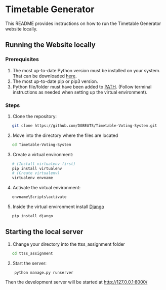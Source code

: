 # Timetable Generator

This README provides instructions on how to run the Timetable Generator website locally.

## Running the Website locally

### Prerequisites

1. The most up-to-date Python version must be installed on your system. That can be downloaded [here](https://www.python.org/downloads/).
2. The most up-to-date pip or pip3 version.
3. Python file/folder must have been added to [PATH](https://realpython.com/add-python-to-path/). (Follow terminal instructions as needed when setting up the virtual environment).

### Steps

1. Clone the repository:

```bash
   git clone https://github.com/DGBEATS/Timetable-Voting-System.git
```

2. Move into the directory where the files are located

```bash
   cd Timetable-Voting-System
```

3. Create a virtual environment:

```bash
   # (Install virtualenv first)
   pip install virtualenv
   # (Create virtualenv)
   virtualenv envname
```

4. Activate the virtual environment:

```bash
   envname\Scripts\activate
```

5. Inside the virtual environment install [Django](https://www.w3schools.com/django/django_install_django.php)

```bash
   pip install django
```

## Starting the local server

1. Change your directory into the ttss_assignment folder

```bash
   cd ttss_assignment
```

2. Start the server:

```django
    python manage.py runserver
```

Then the development server will be started at http://127.0.0.1:8000/

